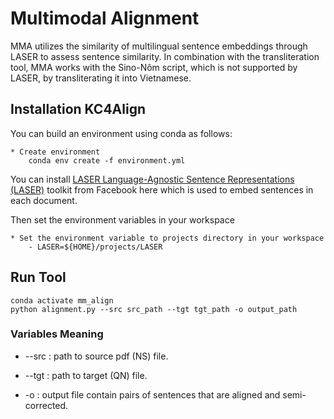 # Multimodal Alignment

MMA utilizes the similarity of multilingual sentence embeddings through LASER to assess sentence similarity. In combination with the transliteration tool, MMA works with the Sino-Nôm script, which is not supported by LASER, by transliterating it into Vietnamese.

## Installation KC4Align

You can build an environment using conda as follows:

```
* Create environment
    conda env create -f environment.yml
```
You can install [LASER Language-Agnostic Sentence Representations (LASER)](https://github.com/facebookresearch/LASER) toolkit from Facebook here which is used to embed sentences in each document.

Then set the environment variables in your workspace
```
* Set the environment variable to projects directory in your workspace
    - LASER=${HOME}/projects/LASER
```

## Run Tool
```
conda activate mm_align
python alignment.py --src src_path --tgt tgt_path -o output_path
```

### Variables Meaning

* --src : path to source pdf (NS) file.

* --tgt : path to target (QN) file.

* -o : output file contain pairs of sentences that are aligned and semi-corrected.

